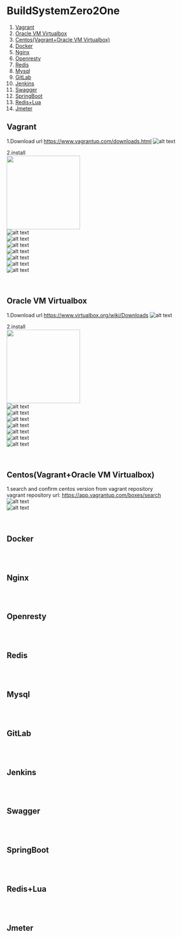 # BuildSystemZero2One
1. [Vagrant](#vagrant)
2. [Oracle VM Virtualbox](#virtualbox)
3. [Centos(Vagrant+Oracle VM Virtualbox)](#centos)
4. [Docker](#docker)
5. [Nginx](#nginx)
6. [Openresty](#openresty)
7. [Redis](#redis)
8. [Mysql](#mysql)
9. [GitLab](#gitLab)
10. [Jenkins](#jenkins)
11. [Swagger](#swagger)
12. [SpringBoot](#springBoot)
13. [Redis+Lua](#redisLua)
14. [Jmeter](#jmeter)

<a id="vagrant"></a>
## Vagrant
1.Download url
https://www.vagrantup.com/downloads.html
![alt text](images/Vagrant/Vagrant1.PNG)

2.install</br>
<img src="images/Vagrant/Vagrant2.png" width="200"></br>
![alt text](images/Vagrant/Vagrant3.PNG)</br>
![alt text](images/Vagrant/Vagrant4.png)</br>
![alt text](images/Vagrant/Vagrant5.png)</br>
![alt text](images/Vagrant/Vagrant6.png)</br>
![alt text](images/Vagrant/Vagrant7.png)</br>
![alt text](images/Vagrant/Vagrant8.png)</br>
![alt text](images/Vagrant/Vagrant9.png)</br>
</br>
</br>
<a id="virtualbox"></a>
## Oracle VM Virtualbox
1.Download url
https://www.virtualbox.org/wiki/Downloads
![alt text](/images/Virtualbox/Virtualbox1.PNG?raw=true)

2.install</br>
<img src="images/Virtualbox/Virtualbox2.png" width="200"></br>
![alt text](images/Virtualbox/Virtualbox3.png)</br>
![alt text](images/Virtualbox/Virtualbox4.png)</br>
![alt text](images/Virtualbox/Virtualbox5.png)</br>
![alt text](images/Virtualbox/Virtualbox6.png)</br>
![alt text](images/Virtualbox/Virtualbox7.png)</br>
![alt text](images/Virtualbox/Virtualbox8.png)</br>
![alt text](images/Virtualbox/Virtualbox9.png)</br>
</br>
</br>

<a id="centos"></a>
## Centos(Vagrant+Oracle VM Virtualbox)
1.search and confirm centos version from vagrant repository</br>
vagrant repository url: https://app.vagrantup.com/boxes/search</br>
![alt text](images/Centos/centos1.png)</br>
![alt text](images/Centos/centos2.png)</br>
</br>
</br>

<a id="docker"></a>
## Docker
</br>
</br>

<a id="nginx"></a>
## Nginx
</br>
</br>

<a id="openresty"></a>
## Openresty
</br>
</br>
<a id="redis"></a>

## Redis
</br>
</br>
<a id="mysql"></a>

## Mysql
</br>
</br>

<a id="gitLab"></a>
## GitLab
</br>
</br>

<a id="jenkins"></a>
## Jenkins
</br>
</br>

<a id="swagger"></a>
## Swagger
</br>
</br>
<a id="springBoot"></a>

## SpringBoot
</br>
</br>

<a id="redisLua"></a>
## Redis+Lua
</br>
</br>

<a id="jmeter"></a>
## Jmeter
</br>
</br>
